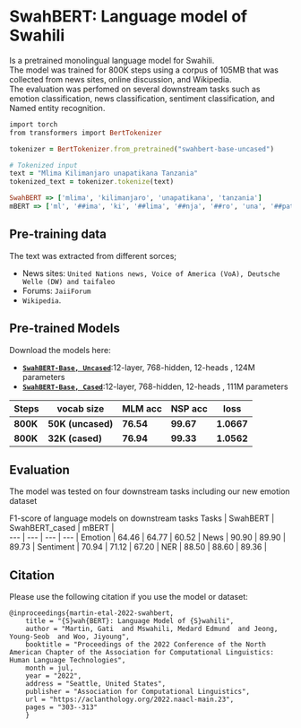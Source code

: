 # SwahBERT: Language model of Swahili
Is a pretrained monolingual language model for Swahili. <br>
The model was trained for 800K steps using a corpus of 105MB that was collected from news sites, online discussion, and Wikipedia. <br>
The evaluation was perfomed on several downstream tasks such as emotion classification, news classification, sentiment classification, and Named entity recognition.

```ruby
import torch
from transformers import BertTokenizer

tokenizer = BertTokenizer.from_pretrained("swahbert-base-uncased")

# Tokenized input
text = "Mlima Kilimanjaro unapatikana Tanzania"
tokenized_text = tokenizer.tokenize(text)

SwahBERT => ['mlima', 'kilimanjaro', 'unapatikana', 'tanzania']
mBERT => ['ml', '##ima', 'ki', '##lima', '##nja', '##ro', 'una', '##patikana', 'tan', '##zania']

```

## Pre-training data
The text was extracted from different sorces;<br>
 - News sites: `United Nations news, Voice of America (VoA), Deutsche Welle (DW) and taifaleo`<br>
 - Forums: `JaiiForum`<br>
 - ``Wikipedia``.

## Pre-trained Models
Download the models here:<br>
- **[`SwahBERT-Base, Uncased`](https://drive.google.com/drive/folders/1HZTCqxt93F5NcvgAWcbrXZammBPizdxF?usp=sharing)**:12-layer, 768-hidden, 12-heads , 124M parameters
- **[`SwahBERT-Base, Cased`](https://drive.google.com/drive/folders/1cCcPopqTyzY6AnH9quKcT9kG5zH7tgEZ?usp=sharing)**:12-layer, 768-hidden, 12-heads , 111M parameters

Steps | vocab size | MLM acc | NSP acc | loss |
--- | --- | --- | --- | --- |
**800K** | **50K (uncased)** | **76.54** | **99.67** | **1.0667** |
**800K** | **32K (cased)** | **76.94** | **99.33** | **1.0562** | 



## Evaluation
The model was tested on four downstream tasks including our new emotion dataset                                                                                                                                                                                         

F1-score of language models on downstream tasks 
Tasks | SwahBERT | SwahBERT_cased | mBERT |                        
--- | --- | --- | --- |
Emotion | 64.46 | 64.77 | 60.52 | 
News | 90.90 | 89.90 | 89.73 |
Sentiment | 70.94 | 71.12 | 67.20 |
NER | 88.50 | 88.60 | 89.36 |


## Citation
Please use the following citation if you use the model or dataset:

``` 
@inproceedings{martin-etal-2022-swahbert,
    title = "{S}wah{BERT}: Language Model of {S}wahili",
    author = "Martin, Gati  and Mswahili, Medard Edmund  and Jeong, Young-Seob  and Woo, Jiyoung",
    booktitle = "Proceedings of the 2022 Conference of the North American Chapter of the Association for Computational Linguistics: Human Language Technologies",
    month = jul,
    year = "2022",
    address = "Seattle, United States",
    publisher = "Association for Computational Linguistics",
    url = "https://aclanthology.org/2022.naacl-main.23",
    pages = "303--313"
    }
```

